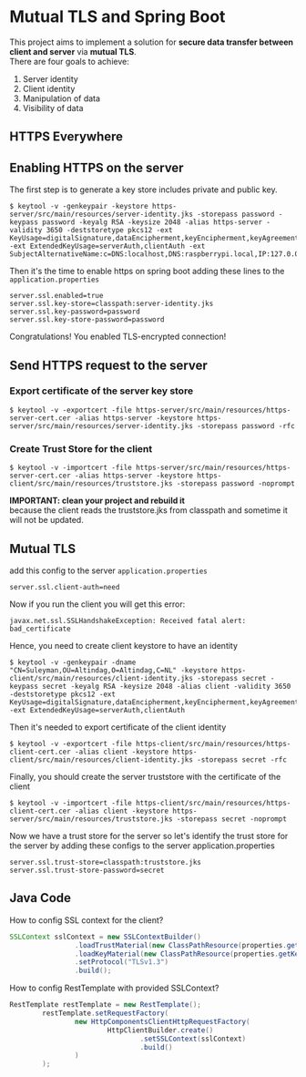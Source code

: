 # Mutual TLS and Spring Boot
This project aims to implement a solution for **secure data transfer between client and server** via **mutual TLS**.  
There are four goals to achieve:
1. Server identity
2. Client identity
3. Manipulation of data
4. Visibility of data

## HTTPS Everywhere

## Enabling HTTPS on the server
The first step is to generate a key store includes private and public key.
```shell
$ keytool -v -genkeypair -keystore https-server/src/main/resources/server-identity.jks -storepass password -keypass password -keyalg RSA -keysize 2048 -alias https-server -validity 3650 -deststoretype pkcs12 -ext KeyUsage=digitalSignature,dataEncipherment,keyEncipherment,keyAgreement -ext ExtendedKeyUsage=serverAuth,clientAuth -ext SubjectAlternativeName:c=DNS:localhost,DNS:raspberrypi.local,IP:127.0.0.1
```
Then it's the time to enable https on spring boot adding these lines to the ``application.properties``
```properties
server.ssl.enabled=true
server.ssl.key-store=classpath:server-identity.jks
server.ssl.key-password=password
server.ssl.key-store-password=password
```
Congratulations! You enabled TLS-encrypted connection!

## Send HTTPS request to the server
### Export certificate of the server key store
```shell
$ keytool -v -exportcert -file https-server/src/main/resources/https-server-cert.cer -alias https-server -keystore https-server/src/main/resources/server-identity.jks -storepass password -rfc
```
### Create Trust Store for the client
```shell
$ keytool -v -importcert -file https-server/src/main/resources/https-server-cert.cer -alias https-server -keystore https-client/src/main/resources/truststore.jks -storepass password -noprompt
```
**IMPORTANT: clean your project and rebuild it**  
because the client reads the truststore.jks from classpath and sometime it will not be updated.

## Mutual TLS
add this config to the server ``application.properties``
```properties
server.ssl.client-auth=need
```
Now if you run the client you will get this error:
```text
javax.net.ssl.SSLHandshakeException: Received fatal alert: bad_certificate
```
Hence, you need to create client keystore to have an identity
```shell
$ keytool -v -genkeypair -dname "CN=Suleyman,OU=Altindag,O=Altindag,C=NL" -keystore https-client/src/main/resources/client-identity.jks -storepass secret -keypass secret -keyalg RSA -keysize 2048 -alias client -validity 3650 -deststoretype pkcs12 -ext KeyUsage=digitalSignature,dataEncipherment,keyEncipherment,keyAgreement -ext ExtendedKeyUsage=serverAuth,clientAuth
```
Then it's needed to export certificate of the client identity
```shell
$ keytool -v -exportcert -file https-client/src/main/resources/https-client-cert.cer -alias client -keystore https-client/src/main/resources/client-identity.jks -storepass secret -rfc
```
Finally, you should create the server truststore with the certificate of the client
```shell
$ keytool -v -importcert -file https-client/src/main/resources/https-client-cert.cer -alias client -keystore https-server/src/main/resources/truststore.jks -storepass secret -noprompt
```
Now we have a trust store for the server so let's identify the trust store for the server by adding these configs to the server application.properties
```properties
server.ssl.trust-store=classpath:truststore.jks
server.ssl.trust-store-password=secret
```

## Java Code
How to config SSL context for the client?
```java
SSLContext sslContext = new SSLContextBuilder()
                .loadTrustMaterial(new ClassPathResource(properties.getTrustStore()).getFile(), properties.getTrustStorePassword())
                .loadKeyMaterial(new ClassPathResource(properties.getKeyStore()).getFile(), properties.getKeyStorePassword(), properties.getKeyPassword())
                .setProtocol("TLSv1.3")
                .build();
```
How to config RestTemplate with provided SSLContext?
```java
RestTemplate restTemplate = new RestTemplate();
        restTemplate.setRequestFactory(
                new HttpComponentsClientHttpRequestFactory(
                        HttpClientBuilder.create()
                                .setSSLContext(sslContext)
                                .build()
                )
        );
```
